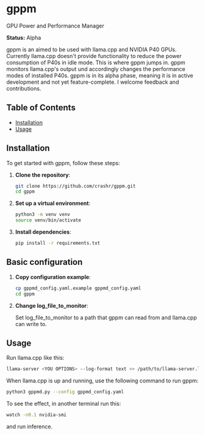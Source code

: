 # gppm
GPU Power and Performance Manager

**Status:** Alpha

gppm is an aimed to be used with llama.cpp and NVIDIA P40 GPUs. Currently llama.cpp doesn't provide functionality to reduce the power consumption of P40s in idle mode. This is where gppm jumps in. gppm monitors llama.cpp's output und accordingly changes the performance modes of installed P40s. gppm is in its alpha phase, meaning it is in active development and not yet feature-complete. I welcome feedback and contributions.

## Table of Contents

- [Installation](#installation)
- [Usage](#usage)

## Installation

To get started with gppm, follow these steps:

1. **Clone the repository**:
    ```sh
    git clone https://github.com/crashr/gppm.git
    cd gppm
    ```

2. **Set up a virtual environment**:
    ```sh
    python3 -m venv venv
    source venv/bin/activate
    ```

3. **Install dependencies**:
    ```sh
    pip install -r requirements.txt
    ```

## Basic configuration
1. **Copy configuration example**:
    ```sh
    cp gppmd_config.yaml.example gppmd_config.yaml
    cd gppm
    ```
2. **Change log_file_to_monitor**:
   
    Set log_file_to_monitor to a path that gppm can read from and llama.cpp can write to.


## Usage

Run llama.cpp like this:
```sh
llama-server <YOU OPTIONS> --log-format text >> /path/to/llama-server.log
```

When llama.cpp is up and running, use the following command to run gppm:

```sh
python3 gppmd.py --config gppmd_config.yaml
```
To see the effect, in another terminal run this:
```sh
watch -n0.1 nvidia-smi
```
and run inference.
